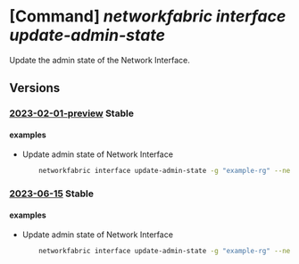 # [Command] _networkfabric interface update-admin-state_

Update the admin state of the Network Interface.

## Versions

### [2023-02-01-preview](/Resources/mgmt-plane/L3N1YnNjcmlwdGlvbnMve30vcmVzb3VyY2Vncm91cHMve30vcHJvdmlkZXJzL21pY3Jvc29mdC5tYW5hZ2VkbmV0d29ya2ZhYnJpYy9uZXR3b3JrZGV2aWNlcy97fS9uZXR3b3JraW50ZXJmYWNlcy97fS91cGRhdGVhZG1pbmlzdHJhdGl2ZXN0YXRl/2023-02-01-preview.xml) **Stable**

<!-- mgmt-plane /subscriptions/{}/resourcegroups/{}/providers/microsoft.managednetworkfabric/networkdevices/{}/networkinterfaces/{}/updateadministrativestate 2023-02-01-preview -->

#### examples

- Update admin state of Network Interface
    ```bash
        networkfabric interface update-admin-state -g "example-rg" --network-device-name "example-device" --resource-name "example-interface" --state "Enable"
    ```

### [2023-06-15](/Resources/mgmt-plane/L3N1YnNjcmlwdGlvbnMve30vcmVzb3VyY2Vncm91cHMve30vcHJvdmlkZXJzL21pY3Jvc29mdC5tYW5hZ2VkbmV0d29ya2ZhYnJpYy9uZXR3b3JrZGV2aWNlcy97fS9uZXR3b3JraW50ZXJmYWNlcy97fS91cGRhdGVhZG1pbmlzdHJhdGl2ZXN0YXRl/2023-06-15.xml) **Stable**

<!-- mgmt-plane /subscriptions/{}/resourcegroups/{}/providers/microsoft.managednetworkfabric/networkdevices/{}/networkinterfaces/{}/updateadministrativestate 2023-06-15 -->

#### examples

- Update admin state of Network Interface
    ```bash
        networkfabric interface update-admin-state -g "example-rg" --network-device-name "example-device" --resource-name "example-interface" --state "Enable"
    ```
